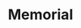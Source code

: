 ---
draft: false
slug: memorial-2b39b7d4
title: Memorial
type: books
params:
  authors:
  - Bryan Washington
  bookTitle: Memorial
  book_description: A funny, sexy, profound dramedy about two young people at a crossroads
    in their relationship and the limits of love.Benson and Mike are two young guys
    who live together in Houston. Mike is a Japanese American chef at a Mexican restaurant
    and Benson's a Black day care teacher, and they've been together for a few years
    -- good years -- but now they're not sure why they're still a couple. There's
    the sex, sure, and the meals Mike cooks for Benson, and, well, they love each
    other.But when Mike finds out his estranged father is dying in Osaka just as his
    acerbic Japanese mother, Mitsuko, arrives in Texas for a visit, Mike picks up
    and flies across the world to say goodbye. In Japan he undergoes an extraordinary
    transformation, discovering the truth about his family and his past. Back home,
    Mitsuko and Benson are stuck living together as unconventional roommates, an absurd
    domestic situation that ends up meaning more to each of them than they ever could
    have predicted. Without Mike's immediate pull, Benson begins to push outwards,
    realizing he might just know what he wants out of life and have the goods to get
    it.Both men will change in ways that will either make them stronger together,
    or fracture everything they've ever known. And just maybe they'll all be okay
    in the end. Memorial is a funny and profound story about family in all its strange
    forms, joyful and hard-won vulnerability, becoming who you're supposed to be,
    and the limits of love.
  cover: https://images-na.ssl-images-amazon.com/images/S/compressed.photo.goodreads.com/books/1606246904l/48902303.jpg
  isbn: '8433981188'
  languages:
  - Английский
  goodreads_link: https://www.goodreads.com/book/show/48902303-memorial
  page_count: '344'
  publication_year: '2020'
  russian_audioversion: 'no'
  russian_translation_status: unknown
  short_book_description: A funny, sexy, profound dramedy about two young people at
    a crossroads in their relationship and the limits of love.Benson and Mike are
    two young guys who live together in Houston. Mike is a...
  tags:
  - African Americans
  - American literature
  - Américains d'origine japonaise
  - Belles-mères
  - FICTION / Coming of Age
  - FICTION / LGBT / General
  - FICTION / Literary
  - Father-son relationship
  - Fathers and sons
  - Fiction coming of age
  - Fiction lgbtq+ general
  - Gay couples
  - Gay relationships
  - Japanese Americans
  - LGBTQ+
  - Minorités sexuelles
  - Mothers-in-law
  - New York Times reviewed
  - Pères et fils
  - Romans nouvelles
  - Sexual minorities
  - Stonewall book awards
  - audiobook
  - contemporary
  - fiction
  - gay
  - literary fiction
  - novels
  - queer
  - romance
---